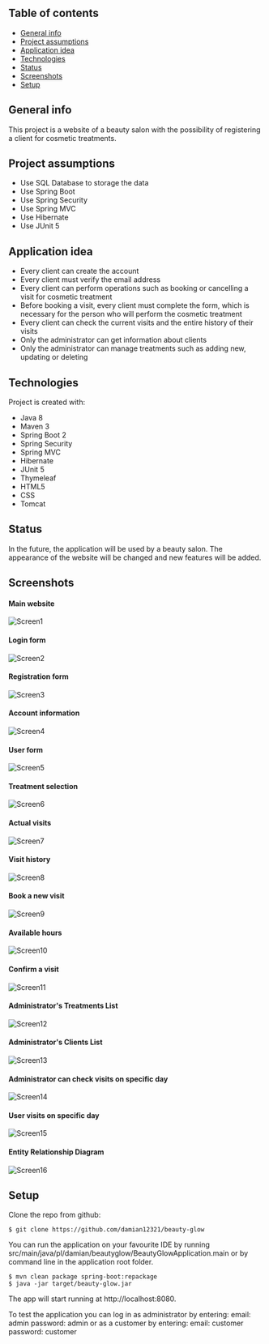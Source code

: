 ## Table of contents
* [General info](#general-info)
* [Project assumptions](#project-assumptions)
* [Application idea](#application-idea)
* [Technologies](#technologies)
* [Status](#status)
* [Screenshots](#screenshots)
* [Setup](#setup)

## General info
This project is a website of a beauty salon with the possibility of registering a client for cosmetic treatments.

## Project assumptions
* Use SQL Database to storage the data
* Use Spring Boot
* Use Spring Security
* Use Spring MVC
* Use Hibernate
* Use JUnit 5

## Application idea
* Every client can create the account 
* Every client must verify the email address
* Every client can perform operations such as booking or cancelling a visit for cosmetic treatment
* Before booking a visit, every client must complete the form, which is necessary for the person who will perform the cosmetic treatment
* Every client can check the current visits and the entire history of their visits
* Only the administrator can get information about clients
* Only the administrator can manage treatments such as adding new, updating or deleting

## Technologies
Project is created with:
* Java 8
* Maven 3
* Spring Boot 2
* Spring Security
* Spring MVC
* Hibernate
* JUnit 5
* Thymeleaf
* HTML5
* CSS
* Tomcat

## Status
In the future, the application will be used by a beauty salon. 
The appearance of the website will be changed and new features will be added.

## Screenshots
#### Main website
![Screen1](./img/Screen1.png)
#### Login form
![Screen2](./img/Screen2.png)
#### Registration form
![Screen3](./img/Screen3.png)
#### Account information
![Screen4](./img/Screen4.png)
#### User form
![Screen5](./img/Screen5.png)
#### Treatment selection
![Screen6](./img/Screen6.png)
#### Actual visits
![Screen7](./img/Screen7.png)
#### Visit history
![Screen8](./img/Screen8.png)
#### Book a new visit
![Screen9](./img/Screen9.png)
#### Available hours
![Screen10](./img/Screen10.png)
#### Confirm a visit
![Screen11](./img/Screen11.png)
#### Administrator's Treatments List
![Screen12](./img/Screen12.png)
#### Administrator's Clients List
![Screen13](./img/Screen13.png)
#### Administrator can check visits on specific day
![Screen14](./img/Screen14.png)
#### User visits on specific day
![Screen15](./img/Screen15.png)
#### Entity Relationship Diagram
![Screen16](./img/Screen16.png)

## Setup
Clone the repo from github:
```
$ git clone https://github.com/damian12321/beauty-glow
```
You can run the application on your favourite IDE by running src/main/java/pl/damian/beautyglow/BeautyGlowApplication.main
or by command line in the application root folder.

```
$ mvn clean package spring-boot:repackage
$ java -jar target/beauty-glow.jar
```

The app will start running at http://localhost:8080.

To test the application you can log in as administrator by entering:
email: admin 
password: admin
or as a customer by entering:
email: customer 
password: customer